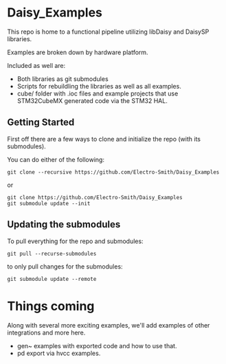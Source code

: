 # Daisy_Examples

This repo is home to a functional pipeline utilizing libDaisy and DaisySP libraries.

Examples are broken down by hardware platform.

Included as well are:
- Both libraries as git submodules
- Scripts for rebuildling the libraries as well as all examples.
- cube/ folder with .ioc files and example projects that use STM32CubeMX generated code via the STM32 HAL.


## Getting Started

First off there are a few ways to clone and initialize the repo (with its submodules).

You can do either of the following:

```
git clone --recursive https://github.com/Electro-Smith/Daisy_Examples
```

or 

```
git clone https://github.com/Electro-Smith/Daisy_Examples
git submodule update --init
```

## Updating the submodules

To pull everything for the repo and submodules:

```
git pull --recurse-submodules
```

to only pull changes for the submodules:

```
git submodule update --remote
```


# Things coming

Along with several more exciting examples, we'll add examples of other integrations and more here.

- gen~ examples with exported code and how to use that.
- pd export via hvcc examples.


